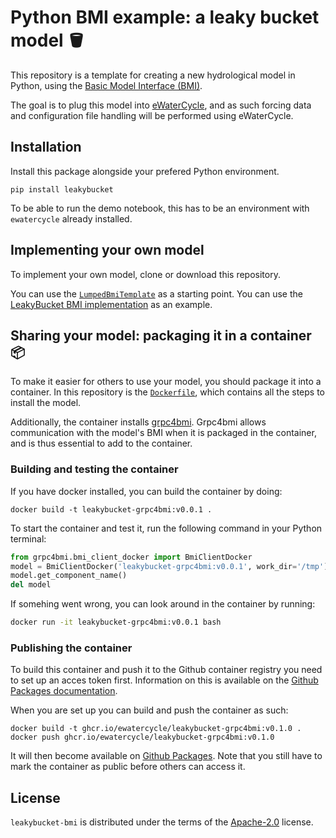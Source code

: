 # Python BMI example: a leaky bucket model 🪣

This repository is a template for creating a new hydrological model in Python, using the [Basic Model Interface (BMI)](https://bmi.readthedocs.io/).

The goal is to plug this model into [eWaterCycle](https://ewatercycle.readthedocs.io/), and as such forcing data and configuration file handling will be performed using eWaterCycle.


## Installation

Install this package alongside your prefered Python environment.

```console
pip install leakybucket
```

To be able to run the demo notebook, this has to be an environment with `ewatercycle` already installed.

## Implementing your own model

To implement your own model, clone or download this repository.

You can use the [`LumpedBmiTemplate`](src/leakybucket/lumped_bmi.py) as a starting point. You can use the [LeakyBucket BMI implementation](src/leakybucket/leakybucket_bmi.py) as an example.

## Sharing your model: packaging it in a container 📦

To make it easier for others to use your model, you should package it into a container.
In this repository is the [`Dockerfile`](Dockerfile), which contains all the steps to install the model.

Additionally, the container installs [grpc4bmi](https://github.com/eWaterCycle/grpc4bmi). Grpc4bmi allows communication with the model's BMI when it is packaged in the container, and is thus essential to add to the container.

### Building and testing the container

If you have docker installed, you can build the container by doing:

```
docker build -t leakybucket-grpc4bmi:v0.0.1 .
```

To start the container and test it, run the following command in your Python terminal:

```python
from grpc4bmi.bmi_client_docker import BmiClientDocker
model = BmiClientDocker('leakybucket-grpc4bmi:v0.0.1', work_dir='/tmp')
model.get_component_name()
del model
```

If somehing went wrong, you can look around in the container by running:

```sh
docker run -it leakybucket-grpc4bmi:v0.0.1 bash
```

### Publishing the container
To build this container and push it to the Github container registry you need to set up an acces token first. Information on this is available on the [Github Packages documentation](https://docs.github.com/en/packages/working-with-a-github-packages-registry/working-with-the-container-registry).

When you are set up you can build and push the container as such:

```
docker build -t ghcr.io/ewatercycle/leakybucket-grpc4bmi:v0.1.0 .
docker push ghcr.io/ewatercycle/leakybucket-grpc4bmi:v0.1.0
```

It will then become available on [Github Packages](https://github.com/eWaterCycle/leakybucket-bmi/pkgs/container/leakybucket-grpc4bmi).
Note that you still have to mark the container as public before others can access it.

## License

`leakybucket-bmi` is distributed under the terms of the [Apache-2.0](https://spdx.org/licenses/Apache-2.0.html) license.
